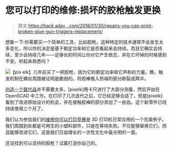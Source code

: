 # 您可以打印的维修:损坏的胶枪触发更换

> 原文:[https://hack aday . com/2018/01/30/repairs-you-can-print-broken-glue-gun-triggers-replacement/](https://hackaday.com/2018/01/30/repairs-you-can-print-broken-glue-gun-triggers-replacement/)

想象一下:你需要买一个简单的工具，比如胶枪。这种特定的技术通常不会发生太多变化，所以你的决定是基于额定功率和它是否看起来会持续。而且它确实会持续，至少会持续几年——足够长的时间让你对它产生依恋，并在它坏掉的时候感到不安。听起来熟悉吗？

[![](../Images/467eb2c0f9a54e8db0e324af35e7999a.png)](https://hackaday.com/wp-content/uploads/2018/01/glue-gun-600.png)【pix elk】几年前买了一把胶枪，因为它的额定功率和它声称的力量。瞧，触发机制在螺丝周围被证明是脆弱的。将胶棒推入热端的部分断裂成两半。

[创造一个替代品](https://hackaday.io/project/34275-prsouc35k-glue-gun-revival-3d-printed-part)并不需要太多。[pixelk]用卡尺进行了大部分测量，然后开始在 OpenSCAD 中工作。在打印了几次迭代之后，它已经足够合适了，但是[pixelk]看到了改进原始设计的机会，并在接触胶棒的部分添加了一些齿。这个新零件已经持续使用三个月了。

我们认为参加我们的[维修你可以打印竞赛](https://hackaday.io/contest/32812-repairs-you-can-print-contest)是 3D 打印机日常应用的一个完美例子。我们周围到处都是可再生的小塑料部件，只是在等待失败。不仅能够替换它们，而且能够改进它们，这是我们日益增长的一次性文化中最光明的一面。

还没找到可以坚持的胶枪？试着打造你自己的。